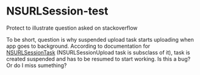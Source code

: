 # NSURLSession-test
Protect to illustrate question asked on stackoverflow

To be short, question is why suspended upload task starts uploading when app goes to background. According to documentation for [NSURLSessionTask](https://developer.apple.com/library/ios/documentation/Foundation/Reference/NSURLSessionTask_class/index.html#//apple_ref/swift/cl/c:objc(cs)NSURLSessionTask) (NSURLSessionUpload task is subsclass of it), task is created suspended and has to be resumed to start working. Is this a bug? Or do I miss sumething?
